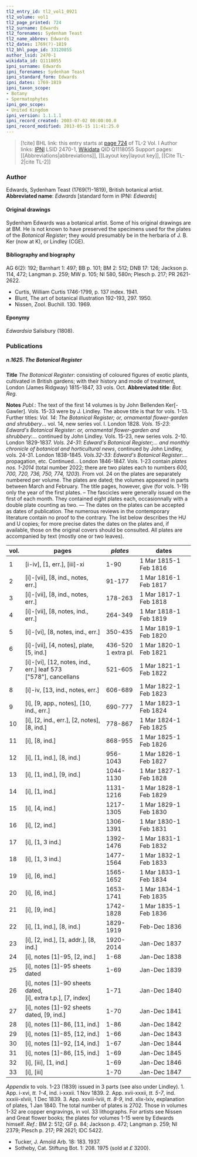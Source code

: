 ```yaml
---
tl2_entry_id: tl2_vol1_0921
tl2_volume: vol1
tl2_page_printed: 724
tl2_surname: Edwards
tl2_forenames: Sydenham Teast
tl2_name_abbrev: Edwards
tl2_dates: 1769(?)-1819
tl2_bhl_page_id: 33120855
author_lsid: 2470-1
wikidata_id: Q1118055
ipni_surname: Edwards
ipni_forenames: Sydenham Teast
ipni_standard_form: Edwards
ipni_dates: 1769-1819
ipni_taxon_scope: 
- Botany
- Spermatophytes
ipni_geo_scope: 
- United Kingdom
ipni_version: 1.1.1.1
ipni_record_created: 2003-07-02 00:00:00.0
ipni_record_modified: 2013-05-15 11:41:25.0
---
```


> [!cite] BHL link: this entry starts at [page 724](https://www.biodiversitylibrary.org/page/33120855) of TL-2 Vol. I
> Author links: [IPNI](https://www.ipni.org/a/2470-1) LSID 2470-1, [Wikidata](https://www.wikidata.org/wiki/Q1118055) QID Q1118055
> Support pages: [[Abbreviations|abbreviations]], [[Layout key|layout key]], [[Cite TL-2|cite TL-2]]

### Author

Edwards, Sydenham Teast (1769(?)-1819), British botanical artist. 
**Abbreviated name**: *Edwards* \[standard form in IPNI: *Edwards*\]

#### Original drawings

Sydenham Edwards was a botanical artist. Some of his original drawings are at BM. He is not known to have preserved the specimens used for the plates of the *Botanical Register*; they would presumably be in the herbaria of J. B. Ker (now at K), or Lindley (CGE).

#### Bibliography and biography

AG 6(2): 192; Barnhart 1: 497; BB p. 101; BM 2: 512; DNB 17: 126; Jackson p. 114, 472; Langman p. 259; MW p. 105; NI 580, 580n; Plesch p. 217; PR 2621-2622.
- Curtis, William Curtis 1746-1799, p. 137 index. 1941.
- Blunt, The art of botanical illustration 192-193, 297. 1950.
- Nissen, Zool. Buchill. 130. 1969.

#### Eponymy

*Edwardsia* Salisbury (1808).

### Publications

##### n.1625. The Botanical Register

**Title**
*The Botanical Register*: consisting of coloured figures of exotic plants, cultivated in British gardens; with their history and mode of treatment, London (James Ridgway) 1815-1847, 33 vols. Oct.
**Abbreviated title**: *Bot. Reg.*

**Notes**
*Publ*.: The text of the first 14 volumes is by John Bellenden Ker\[-Gawler\]. Vols. 15-33 were by J. Lindley. The above title is that for vols. 1-13.
Further titles:
*Vol. 14*: *The Botanical Register; or, ornamental flower-garden and shrubbery*... vol. 14, new series vol. I. London 1828.
*Vols. 15-23*: *Edward's Botanical Register*: *or, ornamental flower-garden and shrubbery*:... continued by John Lindley. Vols. 15-23, new series vols. 2-10. London 1829-1837.
*Vols. 24-31*: *Edward's Botanical Register;... and monthly chronicle of botanical and horticultural* *news*, continued by John Lindley, vols. 24-31. London 1838-1845.
*Vols.32-33*: *Edward's Botanical Register*:... propagation, etc. Continued... London 1846-1847.
Vols. 1-23 contain *plates nos. 1-2014* (total number 2022; there are two plates each to numbers *600, 700, 720, 736, 750, 774, 1203*). From vol. 24 on the plates are separately numbered per volume. The plates are dated; the volumes appeared in parts between March and February. The title pages, however, give (for vols. 1-19) only the year of the first plates. – The fascicles were generally issued on the first of each month. They contained eight plates each, occasionnally with a double plate counting as two. — The dates on the plates can be accepted as dates of publication. The numerous reviews in the contemporary literature contain no proof to the contrary. The list below describes the HU and U copies; for more precise dates the dates on the plates and, if available, those on the original covers should be consulted. All plates are accompanied by text (mostly one or two leaves).

|vol.	|pages	|*plates*	|dates|
|---	|---	|---	|---	|
|1	|\[i-iv\], \[1, err.\], \[iii\]-xi	|1-90	|1 Mar 1815-1 Feb 1816|
|2	|\[i\]-\[vii\], \[8, ind., notes, err.\]	|91-177	|1 Mar 1816-1 Feb 1817|
|3	|\[i\]-\[vii\], \[8, ind., notes, err.\]	|178-263	|1 Mar 1817-1 Feb 1818|
|4	|\[i\]-\[vii\], \[8, notes, ind., err.\]	|264-349	|1 Mar 1818-1 Feb 1819|
|5	|\[i\]-\[vi\], \[8, notes, ind., err.\]	|350-435	|1 Mar 1819-1 Feb 1820|
|6	|\[i\]-\[vii\], \[4, notes\], plate, \[5, ind.\]	|436-520<br/>1 extra pl.	|1 Mar 1820-1 Feb 1821|
|7	|\[i\]-\[vi\], \[12, notes, ind., err.\] leaf 573<br/>\["578"\], cancellans	|521-605	|1 Mar 1821-1 Feb 1822|
|8	|\[i\]-iv, \[13, ind., notes, err.\]	|606-689	|1 Mar 1822-1 Feb 1823|
|9	|\[i\], \[9, app., notes\], \[10, ind., err.\]	|690-777	|1 Mar 1823-1 Feb 1824|
|10	|\[i\], \[2, ind., err.\], \[2, notes\], \[8, ind.\]	|778-867	|1 Mar 1824-1 Feb 1825|
|11	|\[i\], \[8, ind.\]	|868-955	|1 Mar 1825-1 Feb 1826|
|12	|\[i\], \[1, ind.\], \[8, ind.\]	|956-1043	|1 Mar 1826-1 Feb 1827|
|13	|\[i\], \[1, ind.\], \[9, ind.\]	|1044-1130	|1 Mar 1827-1 Feb 1828|
|14	|\[i\], \[1, ind.\]	|1131-1216	|1 Mar 1828-1 Feb 1829|
|15	|\[i\], \[4, ind.\]	|1217-1305	|1 Mar 1829-1 Feb 1830|
|16	|\[i\], \[2, ind.\]	|1306-1391	|1 Mar 1830-1 Feb 1831|
|17	|\[i\], \[1, 3 ind.\]	|1392-1476	|1 Mar 1831-1 Feb 1832|
|18	|\[i\], \[1, 3 ind.\]	|1477-1564	|1 Mar 1832-1 Feb 1833|
|19	|\[i\], \[6, ind.\]	|1565-1652	|1 Mar 1833-1 Feb 1834|
|20	|\[i\], \[6, ind.\]	|1653-1741	|1 Mar 1834-1 Feb 1835|
|21	|\[i\], \[9, ind.\]	|1742-1828	|1 Mar 1835-1 Feb 1836|
|22	|\[i\], \[1, ind.\], \[8, ind.\]	|1829-1919	|Feb-Dec 1836|
|23	|\[i\], \[2, ind.\], \[1, addr.\], \[8, ind.\]	|1920-2014	|Jan-Dec 1837|
|24	|\[i\], notes \[1\]-95, \[2, ind.\]	|1-68	|Jan-Dec 1838|
|25	|\[i\], notes \[1\]-95 sheets dated	|1-69	|Jan-Dec 1839|
|26	|\[i\], notes \[1\]-90 sheets dated,<br/>\[i\], extra t.p.\], \[7, index\]	|1-71	|Jan-Dec 1840|
|27	|\[i\], notes \[1\]-92 sheets dated, \[9, ind.\]	|1-70	|Jan-Dec 1841|
|28	|\[i\], notes \[1\]-86, \[11, ind.\]	|1-86	|Jan-Dec 1842|
|29	|\[i\], notes \[1\]-85, \[12, ind.\]	|1-66	|Jan-Dec 1843|
|30	|\[i\], notes \[1\]-92, \[14, ind.\]	|1-67	|Jan-Dec 1844|
|31	|\[i\], notes \[1\]-86, \[15, ind.\]	|1-69	|Jan-Dec 1845|
|32	|\[i\], \[iii\], \[1, ind.\]	|1-69	|Jan-Dec 1846|
|33	|\[i\], \[iii\]	|1-70	|Jan-Dec 1847|

*Appendix* to vols. 1-23 (1839) issued in 3 parts (see also under Lindley). 1. App. i-xvi, *tt. 1-4*, ind. i-xxxii. 1 Nov 1839.
2. App. xvii-xxxii, *tt. 5-7*, ind. xxxiii-xlviii, 1 Dec 1839.
3. App. xxxiii-lviii, *tt. 8-9*, ind. xlix-lxiv, explanation of plates, 1 Jan 1840. The total number of plates is 2702. Those in volumes 1-32 are copper engravings, in vol. 33 lithographs. For artists see Nissen and Great flower books; the plates for volumes 1-15 were by Edwards himself.
*Ref*.: BM 2: 512; GF p. 84; Jackson p. 472; Langman p. 259; NI 2379; Plesch p. 217; PR 2621; IDC 5422.
- Tucker, J. Arnold Arb. 18: 183. 1937.
- Sotheby, Cat. Stiftung Bot. 1: 208. 1975 (sold at *£* 3200).

